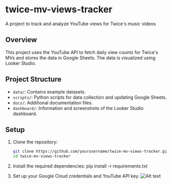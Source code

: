 # twice-mv-views-tracker
A project to track and analyze YouTube views for Twice's music videos

## Overview

This project uses the YouTube API to fetch daily view counts for Twice's MVs and stores the data in Google Sheets. The data is visualized using Looker Studio.

## Project Structure

- `data/`: Contains example datasets.
- `scripts/`: Python scripts for data collection and updating Google Sheets.
- `docs/`: Additional documentation files.
- `dashboard/`: Information and screenshots of the Looker Studio dashboard.
## Setup

1. Clone the repository:
   ```bash
   git clone https://github.com/yourusername/twice-mv-views-tracker.git
   cd twice-mv-views-tracker
2. Install the required dependencies:
  pip install -r requirements.txt

3. Set up your Google Cloud credentials and YouTube API key.
![Alt text](/relative/path/to/Screenshot1.png?raw=true "Google Sheets")
